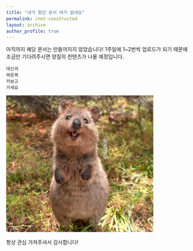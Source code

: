 ```yaml
---
title: "내가 찾던 문서 여기 없네요"
permalink: /not-constructed
layout: archive
author_profile: true
---
```


아직까지 해당 문서는 만들어지지 않았습니다! 1주일에 1~2번씩 업로드가 되기 때문에 조금만 기다려주시면 양질의 컨텐츠가 나올 예정입니다.

```
대신귀
여운쿼
카보고
가세요
```

<img src="/assets/images/쿼카.webp" width="400px">

항상 관심 가져주셔서 감사합니다!
